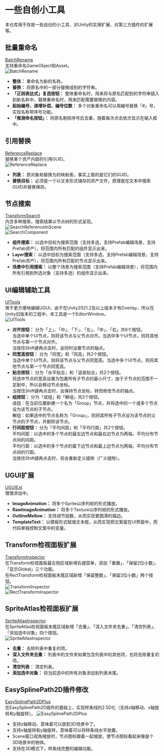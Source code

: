 # 一些自创小工具

本仓库用于存放一些自创的小工具、对Unity的实用扩展、对第三方插件的扩展等。

## 批量重命名

[BatchRename](Assets/Tools/BatchRename)  
支持重命名GameObject和Asset。  
![BatchRename](Captures/BatchRename.gif)  
* **整体：** 重命名为新的名称。
* **替换：** 将原名中的一部分替换成别的字符串。
* **「正则表达式」复选按钮：** 整体重命名时，用来将与原名匹配到的字符串插入到新名称中，替换重命名时，用来匹配需要替换的内容。
* **起始编号、递增补偿、编号位数：** 多个对象重命名可以用编号替换「#」号，实现名称带序号功能。
* **「推测命名按钮」：** 将原名剔除序号后去重，随着每次点击依次显示在输入框中。

## 引用替换

[ReferenceReplace](Assets/Tools/ReferenceReplace)  
替换某个资产内部的引用GUID。  
![ReferenceReplace](Captures/ReferenceReplace.gif)  
* **列表：** 原对象和替换为的映射表，事实上取的是它们的GUID。
* **替换目标：** 必须是一个以文本形式储存的资产文件，原理是在文本中搜索GUID并替换保存。

## 节点搜索

[TransformSearch](Assets/Tools/TransformSearch)  
内含多种搜索，搜索结果以节点树的形式呈现。  
![SearchReferenceInScene](Captures/SearchReferenceInScene.gif)  
![SearchComponent](Captures/SearchComponent.gif)  
* **组件搜索：** 以选中目标为搜索范围（支持多选，支持Prefab编辑场景，支持Prefab资产），将范围内所有匹配的组件显示出来。
* **Layer搜索：** 以选中目标为搜索范围（支持多选，支持Prefab编辑场景，支持Prefab资产），将范围内所有匹配的节点显示出来。
* **场景中引用搜索：** 以整个场景为搜索范围（支持Prefab编辑场景），将范围内所有引用到所选对象（支持多选）的组件显示出来。

## UI编辑辅助工具

[UITools](Assets/Tools/UITools)  
用于更方便地编辑UGUI，由于在Unity2021.2及以上版本才有Overlay，所以在Unity旧版本的工程中，本工具是一个EditorWindow。  
![UITools](Captures/UITools.png)  
* **对齐按钮：** 分为「上」、「中」、「下」、「左」、「中」、「右」共6个按钮。  
  当选中单个UI节点，则将该节点与父节点对齐。当选中多个UI节点，则将其他节点与第一个节点对齐。  
  当按住Shift键再点击时，会同时设置节点的轴点。  
* **同宽高按钮：** 分为「同宽」和「同高」共2个按钮。  
  当选中单个UI节点，则将该节点与父节点同宽高。当选中多个UI节点，则将其他节点与第一个节点同宽高。  
* **贴合按钮：** 分为「水平贴合」和「竖直贴合」共2个按钮。  
  将选中节点的宽高设置为包裹所有子节点的最小尺寸，由于子节点的范围不一定剧中，所以会移动节点坐标。  
  当按住Shift键再点击时，会保持节点坐标，转而修改节点的轴点。  
* **组按钮：** 分为「成组」和「解组」共2个按钮。  
  成组：在当前位置新建一个名为「Group」节点，并将选中的一个或多个节点设为该节点的子节点。  
  解组：如果选中的节点名称为「Group」，则将其所有子节点设为该节点的父节点的子节点，并删除该节点。  
* **行间距按钮：** 分为「平均间距」和「平均行距」共2个按钮。  
  平均间距：以选中的多个节点的最左边节点和最右边节点为两端，平均分布节点间的间距。  
  平均行距：以选中的多个节点的最下边节点和最上边节点为两端，平均分布节点间的行距。  
  当按住Shift键再点击时，将会重新定义缝隙（广义缝隙）。

## UGUI扩展

[UGUIExt](Assets/Tools/UGUIExt)  
慢慢添加中。  
* **ImageAnimation：** 将多个Sprite以序列帧的形式播放。
* **RawImageAnimation：** 将多个Texture以序列帧的形式播放。
* **OutlineMellow：** 支持调节层数，从而实现更圆滑的描边。
* **TemplateText：** 以模板形式赋值文本框，从而实现把文案留在UI界面中，而代码单独控制文案中的变量。

## Transform检视面板扩展

[TransformInspector](Assets/Tools/TransformInspector)  
在Transform检视面板最左侧区域新增右键菜单，添加「重置」、「保留2位小数」、「显示Global」三个功能。  
在RectTransform检视面板末尾区域新增「保留整数」、「保留2位小数」两个按钮。  
![TransformInspector](Captures/TransformInspector.gif)  
![RectTransformInspector](Captures/RectTransformInspector.gif)  

## SpriteAtlas检视面板扩展

[SpriteAtlasInspector](Assets/Tools/SpriteAtlasInspector)  
在SpriteAtlas检视面板末尾区域新增「去重」、「深入文件夹去重」、「清空列表」、「添加选中对象」四个按钮。  
![SpriteAtlasInspector](Captures/SpriteAtlasInspector.png)  
* **去重：** 去除列表中重复的项。
* **深入文件夹去重：** 列表中的文件夹如果包含列表中的其他项，也将去除重复的项。
* **清空列表：** 清空列表。
* **添加选中对象：** 将当前选中的所有对象添加到列表末尾。

## EasySplinePath2D插件修改

[EasySplinePath2DPlus](Assets/Tools/EasySplinePath2DPlus)  
在EasySplinePath2D插件的基础上，实现样条线的2.5D化（支持z轴移动、x轴旋转和y轴旋转）。
![EasySplinePath2DPlus](Captures/EasySplinePath2DPlus.gif)  
* 支持z轴移动，意味着可以放到3D场景中了。
* 支持x轴旋转和y轴旋转，意味着可以将样条线水平放置。
* Scene窗口视角缩放时，节点图标跟着一起缩放，使节点图标看起来像是个3D场景中的物体。
* 支持在3D模式下，样条线完整的编辑功能。